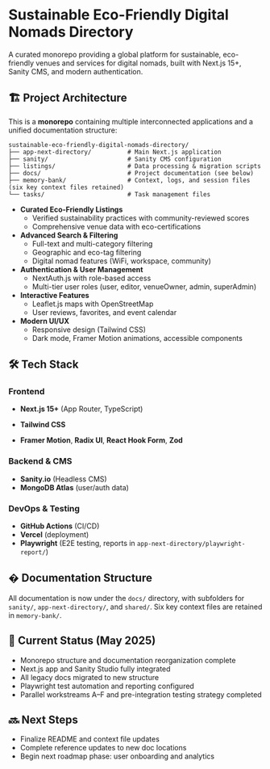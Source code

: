 # Sustainable Eco-Friendly Digital Nomads Directory

A curated monorepo providing a global platform for sustainable, eco-friendly venues and services for digital nomads, built with Next.js 15+, Sanity CMS, and modern authentication.

## 🏗️ Project Architecture

This is a **monorepo** containing multiple interconnected applications and a unified documentation structure:

```
sustainable-eco-friendly-digital-nomads-directory/
├── app-next-directory/          # Main Next.js application
├── sanity/                      # Sanity CMS configuration
├── listings/                    # Data processing & migration scripts
├── docs/                        # Project documentation (see below)
├── memory-bank/                 # Context, logs, and session files (six key context files retained)
└── tasks/                       # Task management files
```

- **Curated Eco-Friendly Listings**
  - Verified sustainability practices with community-reviewed scores
  - Comprehensive venue data with eco-certifications
- **Advanced Search & Filtering**
  - Full-text and multi-category filtering
  - Geographic and eco-tag filtering
  - Digital nomad features (WiFi, workspace, community)
- **Authentication & User Management**
  - NextAuth.js with role-based access
  - Multi-tier user roles (user, editor, venueOwner, admin, superAdmin)
- **Interactive Features**
  - Leaflet.js maps with OpenStreetMap
  - User reviews, favorites, and event calendar
- **Modern UI/UX**
  - Responsive design (Tailwind CSS)
  - Dark mode, Framer Motion animations, accessible components

## 🛠️ Tech Stack

### Frontend

- **Next.js 15+** (App Router, TypeScript)

- **Tailwind CSS**
- **Framer Motion**, **Radix UI**, **React Hook Form**, **Zod**

### Backend & CMS

- **Sanity.io** (Headless CMS)
- **MongoDB Atlas** (user/auth data)

### DevOps & Testing

- **GitHub Actions** (CI/CD)
- **Vercel** (deployment)
- **Playwright** (E2E testing, reports in `app-next-directory/playwright-report/`)

## � Documentation Structure

All documentation is now under the `docs/` directory, with subfolders for `sanity/`, `app-next-directory/`, and `shared/`. Six key context files are retained in `memory-bank/`.

## 🚦 Current Status (May 2025)

- Monorepo structure and documentation reorganization complete
- Next.js app and Sanity Studio fully integrated
- All legacy docs migrated to new structure
- Playwright test automation and reporting configured
- Parallel workstreams A–F and pre-integration testing strategy completed

## 🔜 Next Steps

- Finalize README and context file updates
- Complete reference updates to new doc locations
- Begin next roadmap phase: user onboarding and analytics

